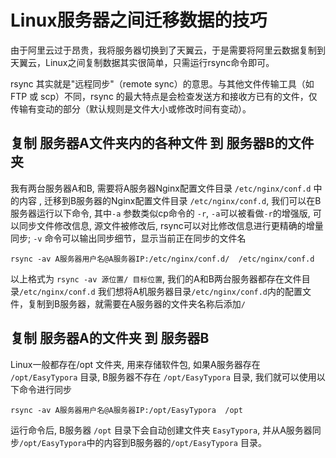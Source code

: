 # Linux服务器之间迁移数据的技巧


由于阿里云过于昂贵，我将服务器切换到了天翼云，于是需要将阿里云数据复制到天翼云，Linux之间复制数据其实很简单，只需运行rsync命令即可。

rsync 其实就是"远程同步"（remote sync）的意思。与其他文件传输工具（如 FTP 或 scp）不同，rsync 的最大特点是会检查发送方和接收方已有的文件，仅传输有变动的部分（默认规则是文件大小或修改时间有变动）。

## 复制 服务器A文件夹内的各种文件 到 服务器B的文件夹

我有两台服务器A和B, 需要将A服务器Nginx配置文件目录 `/etc/nginx/conf.d` 中的内容 , 迁移到B服务器的Nginx配置文件目录 `/etc/nginx/conf.d`, 我们可以在B服务器运行以下命令, 其中`-a` 参数类似cp命令的 `-r`, `-a`可以被看做`-r`的增强版, 可以同步文件修改信息, 源文件被修改后, rsync可以对比修改信息进行更精确的增量同步; `-v` 命令可以输出同步细节，显示当前正在同步的文件名

```
rsync -av A服务器用户名@A服务器IP:/etc/nginx/conf.d/  /etc/nginx/conf.d
```



以上格式为 `rsync -av 源位置/ 目标位置`, 我们的A和B两台服务器都存在文件目录`/etc/nginx/conf.d`  我们想将A机服务器目录`/etc/nginx/conf.d`内的配置文件，复制到B服务器，就需要在A服务器的文件夹名称后添加`/`



## 复制 服务器A的文件夹 到 服务器B


Linux一般都存在/opt 文件夹, 用来存储软件包, 如果A服务器存在 `/opt/EasyTypora` 目录, B服务器不存在 `/opt/EasyTypora` 目录, 我们就可以使用以下命令进行同步


```
rsync -av A服务器用户名@A服务器IP:/opt/EasyTypora  /opt
```

运行命令后, B服务器 `/opt` 目录下会自动创建文件夹 `EasyTypora`, 并从A服务器同步`/opt/EasyTypora`中的内容到B服务器的`/opt/EasyTypora` 目录。


